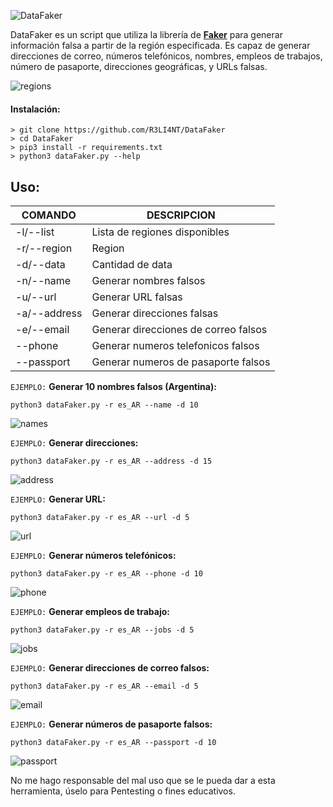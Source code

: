 ![DataFaker](https://github.com/R3LI4NT/DataFaker/assets/75953873/0c7b8399-13c8-4fad-8d12-6817c1031ca9)

DataFaker es un script que utiliza la librería de <a href="https://faker.readthedocs.io/en/master/">**Faker**</a> para generar información falsa a partir de la región especificada. Es capaz de generar direcciones de correo, números telefónicos, nombres, empleos de trabajos, número de pasaporte, direcciones geográficas, y URLs falsas. 

![regions](https://github.com/R3LI4NT/DataFaker/assets/75953873/c69a4e2c-3652-4da7-b6ac-9bd1a6368c9c)

#### Instalación:

```
> git clone https://github.com/R3LI4NT/DataFaker
> cd DataFaker
> pip3 install -r requirements.txt
> python3 dataFaker.py --help
```

## Uso:
| COMANDO | DESCRIPCION |
| ------------- | ------------- |
| -l/--list | Lista de regiones disponibles  |
| -r/--region  | Region  |
| -d/--data  | Cantidad de data  |
| -n/--name  | Generar nombres falsos  |
| -u/--url  | Generar URL falsas  |
| -a/--address  | Generar direcciones falsas  |
| -e/--email  | Generar direcciones de correo falsos  |
| --phone  | Generar numeros telefonicos falsos  |
| --passport  | Generar numeros de pasaporte falsos  |

`EJEMPLO:` **Generar 10 nombres falsos (Argentina):**

```
python3 dataFaker.py -r es_AR --name -d 10
```

![names](https://github.com/R3LI4NT/DataFaker/assets/75953873/34497972-f9ce-4f41-bdec-b4dbdb977463)

`EJEMPLO:` **Generar direcciones:**

```
python3 dataFaker.py -r es_AR --address -d 15
```

![address](https://github.com/R3LI4NT/DataFaker/assets/75953873/a307d8ec-94be-4f3e-800d-f5bbae71a46d)

`EJEMPLO:` **Generar URL:**

```
python3 dataFaker.py -r es_AR --url -d 5
```

![url](https://github.com/R3LI4NT/DataFaker/assets/75953873/8332c7e5-92c5-4856-9e15-9b4a162b659b)

`EJEMPLO:` **Generar números telefónicos:**

```
python3 dataFaker.py -r es_AR --phone -d 10
```

![phone](https://github.com/R3LI4NT/DataFaker/assets/75953873/babcc5a9-e9d6-417c-b3d8-c7372a43da70)

`EJEMPLO:` **Generar empleos de trabajo:**

```
python3 dataFaker.py -r es_AR --jobs -d 5
```

![jobs](https://github.com/R3LI4NT/DataFaker/assets/75953873/d9da9a80-668f-42b7-af50-e72b9da29389)

`EJEMPLO:` **Generar direcciones de correo falsos:**

```
python3 dataFaker.py -r es_AR --email -d 5
```

![email](https://github.com/R3LI4NT/DataFaker/assets/75953873/90aee0bb-7509-4619-bc58-00433f342438)

`EJEMPLO:` **Generar números de pasaporte falsos:**

```
python3 dataFaker.py -r es_AR --passport -d 10
```

![passport](https://github.com/R3LI4NT/DataFaker/assets/75953873/cdc91531-aef8-43f3-bbc9-e252ed3abdcd)



No me hago responsable del mal uso que se le pueda dar a esta herramienta, úselo para Pentesting o fines educativos.
